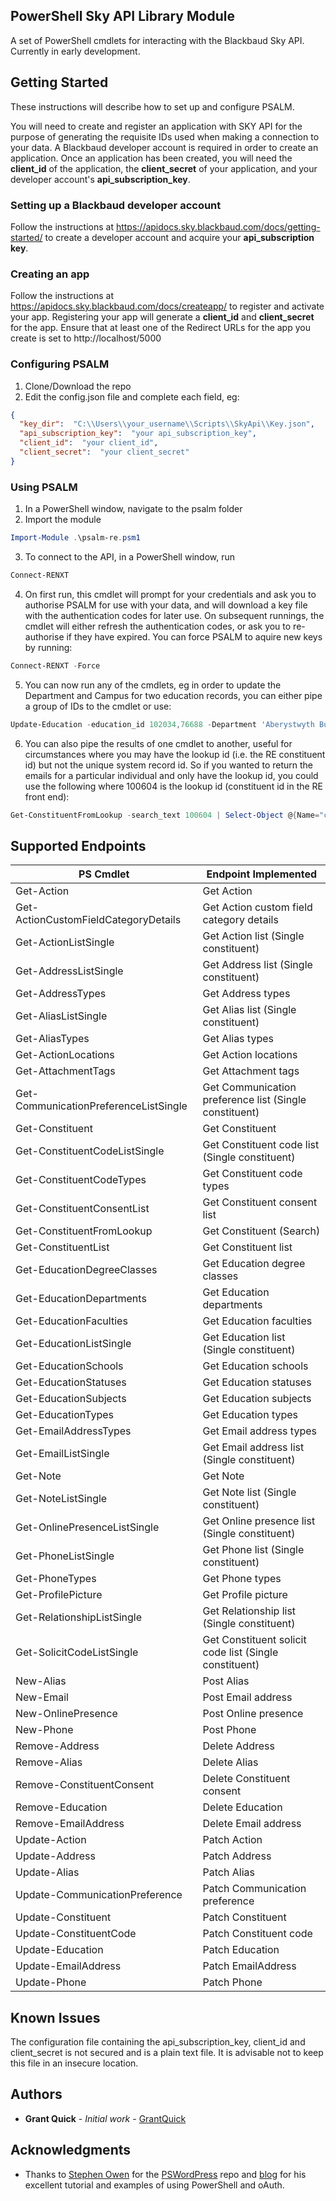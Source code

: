 ## PowerShell Sky API Library Module
A set of PowerShell cmdlets for interacting with the Blackbaud Sky API. Currently in early development.

## Getting Started
These instructions will describe how to set up and configure PSALM.

You will need to create and register an application with SKY API for the purpose of generating the requisite IDs used when making a connection to your data. A Blackbaud developer account is required in order to create an application. Once an application has been created, you will need the **client_id** of the application, the **client_secret** of your application, and your developer account's **api_subscription_key**.

### Setting up a Blackbaud developer account
Follow the instructions at https://apidocs.sky.blackbaud.com/docs/getting-started/ to create a developer account and acquire your **api_subscription key**.

### Creating an app
Follow the instructions at https://apidocs.sky.blackbaud.com/docs/createapp/ to register and activate your app. Registering your app will generate a **client_id** and **client_secret** for the app. Ensure that at least one of the Redirect URLs for the app you create is set to http://localhost/5000

### Configuring PSALM
1. Clone/Download the repo
2. Edit the config.json file and complete each field, eg:
```json
{
  "key_dir":  "C:\\Users\\your_username\\Scripts\\SkyApi\\Key.json",
  "api_subscription_key":  "your api_subscription_key",    
  "client_id":  "your client_id",
  "client_secret":  "your client_secret"
}
```

### Using PSALM
1. In a PowerShell window, navigate to the psalm folder
2. Import the module
```PowerShell
Import-Module .\psalm-re.psm1
```
3. To connect to the API, in a PowerShell window, run 
```PowerShell
Connect-RENXT
```
4. On first run, this cmdlet will prompt for your credentials and ask you to authorise PSALM for use with your data, and will download a key file with the authentication codes for later use. On subsequent runnings, the cmdlet will either refresh the authentication codes, or ask you to re-authorise if they have expired. You can force PSALM to aquire new keys by running:
```PowerShell
Connect-RENXT -Force
```
5. You can now run any of the cmdlets, eg in order to update the Department and Campus for two education records, you can either pipe a group of IDs to the cmdlet or use:
```PowerShell
Update-Education -education_id 102034,76688 -Department 'Aberystwyth Business School' -Campus 'Awesome Campus'
```
6. You can also pipe the results of one cmdlet to another, useful for circumstances where you may have the lookup id (i.e. the RE constituent id) but not the unique system record id. So if you wanted to return the emails for a particular individual and only have the lookup id, you could use the following where 100604 is the lookup id (constituent id in the RE front end):
```PowerShell
Get-ConstituentFromLookup -search_text 100604 | Select-Object @{Name="constituent_id";Expression={$_.id}} | Get-EmailListSingle
```

## Supported Endpoints
| PS Cmdlet | Endpoint Implemented |
| --- | --- |
| Get-Action | Get Action |
| Get-ActionCustomFieldCategoryDetails | Get Action custom field category details |
| Get-ActionListSingle | Get Action list (Single constituent) |
| Get-AddressListSingle | Get Address list (Single constituent) |
| Get-AddressTypes | Get Address types |
| Get-AliasListSingle | Get Alias list (Single constituent) |
| Get-AliasTypes | Get Alias types |
| Get-ActionLocations | Get Action locations |
| Get-AttachmentTags | Get Attachment tags |
| Get-CommunicationPreferenceListSingle | Get Communication preference list (Single constituent) |
| Get-Constituent | Get Constituent |
| Get-ConstituentCodeListSingle | Get Constituent code list (Single constituent) |
| Get-ConstituentCodeTypes | Get Constituent code types |
| Get-ConstituentConsentList | Get Constituent consent list |
| Get-ConstituentFromLookup | Get Constituent (Search) |
| Get-ConstituentList | Get Constituent list |
| Get-EducationDegreeClasses | Get Education degree classes |
| Get-EducationDepartments | Get Education departments |
| Get-EducationFaculties | Get Education faculties |
| Get-EducationListSingle | Get Education list (Single constituent) |
| Get-EducationSchools | Get Education schools |
| Get-EducationStatuses | Get Education statuses |
| Get-EducationSubjects | Get Education subjects |
| Get-EducationTypes | Get Education types |
| Get-EmailAddressTypes | Get Email address types |
| Get-EmailListSingle | Get Email address list (Single constituent) |
| Get-Note | Get Note |
| Get-NoteListSingle | Get Note list (Single constituent) |
| Get-OnlinePresenceListSingle | Get Online presence list (Single constituent) |
| Get-PhoneListSingle | Get Phone list (Single constituent) |
| Get-PhoneTypes | Get Phone types |
| Get-ProfilePicture | Get Profile picture |
| Get-RelationshipListSingle | Get Relationship list (Single constituent) |
| Get-SolicitCodeListSingle | Get Constituent solicit code list (Single constituent) |
| New-Alias | Post Alias |
| New-Email | Post Email address |
| New-OnlinePresence | Post Online presence |
| New-Phone | Post Phone |
| Remove-Address | Delete Address |
| Remove-Alias | Delete Alias |
| Remove-ConstituentConsent | Delete Constituent consent |
| Remove-Education | Delete Education |
| Remove-EmailAddress | Delete Email address |
| Update-Action | Patch Action |
| Update-Address | Patch Address |
| Update-Alias | Patch Alias |
| Update-CommunicationPreference | Patch Communication preference |
| Update-Constituent | Patch Constituent |
| Update-ConstituentCode | Patch Constituent code |
| Update-Education | Patch Education |
| Update-EmailAddress| Patch EmailAddress |
| Update-Phone | Patch Phone |

## Known Issues
The configuration file containing the api_subscription_key, client_id and client_secret is not secured and is a plain text file. It is advisable not to keep this file in an insecure location.

## Authors
* **Grant Quick** - *Initial work* - [GrantQuick](https://github.com/GrantQuick)

## Acknowledgments
* Thanks to [Stephen Owen](https://github.com/1RedOne) for the [PSWordPress](https://github.com/1RedOne/PSWordPress) repo and [blog](https://foxdeploy.com/2015/11/02/using-powershell-and-oauth/) for his excellent tutorial and examples of using PowerShell and oAuth.
